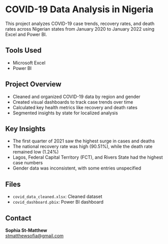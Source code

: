 # COVID-19 Data Analysis in Nigeria
This project analyzes COVID-19 case trends, recovery rates, and death rates across Nigerian states from January 2020 to January 2022 using Excel and Power BI.

## Tools Used
- Microsoft Excel
- Power BI

## Project Overview
- Cleaned and organized COVID-19 data by region and gender
- Created visual dashboards to track case trends over time
- Calculated key health metrics like recovery and death rates
- Segmented insights by state for localized analysis

## Key Insights
- The first quarter of 2021 saw the highest surge in cases and deaths
- The national recovery rate was high (90.51%), while the death rate remained low (1.24%)
- Lagos, Federal Capital Territory (FCT), and Rivers State had the highest case numbers
- Gender data was inconsistent, with some entries unspecified

## Files
- `covid_data_cleaned.xlsx`: Cleaned dataset  
- `covid_dashboard.pbix`: Power BI dashboard  

## Contact  
**Sophia St-Matthew**  
stmatthewsofia@gmail.com
